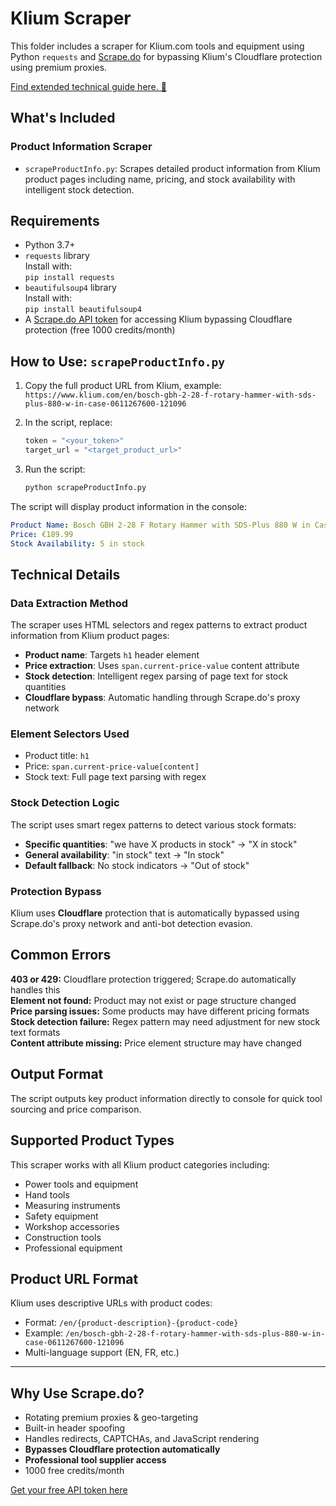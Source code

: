 # Klium Scraper

This folder includes a scraper for Klium.com tools and equipment using Python `requests` and [Scrape.do](https://scrape.do) for bypassing Klium's Cloudflare protection using premium proxies.

[Find extended technical guide here. 📘](https://scrape.do/blog/klium-scraping/)

## What's Included

### Product Information Scraper
* `scrapeProductInfo.py`: Scrapes detailed product information from Klium product pages including name, pricing, and stock availability with intelligent stock detection.

## Requirements

* Python 3.7+
* `requests` library<br>Install with:<br>`pip install requests`
* `beautifulsoup4` library<br>Install with:<br>`pip install beautifulsoup4`
* A [Scrape.do API token](https://dashboard.scrape.do/signup) for accessing Klium bypassing Cloudflare protection (free 1000 credits/month)

## How to Use: `scrapeProductInfo.py`

1. Copy the full product URL from Klium, example:<br>`https://www.klium.com/en/bosch-gbh-2-28-f-rotary-hammer-with-sds-plus-880-w-in-case-0611267600-121096`

2. In the script, replace:

   ```python
   token = "<your_token>"
   target_url = "<target_product_url>"
   ```

3. Run the script:

   ```bash
   python scrapeProductInfo.py
   ```

The script will display product information in the console:

```yaml
Product Name: Bosch GBH 2-28 F Rotary Hammer with SDS-Plus 880 W in Case
Price: €189.99
Stock Availability: 5 in stock
```

## Technical Details

### Data Extraction Method
The scraper uses HTML selectors and regex patterns to extract product information from Klium product pages:

- **Product name**: Targets `h1` header element
- **Price extraction**: Uses `span.current-price-value` content attribute
- **Stock detection**: Intelligent regex parsing of page text for stock quantities
- **Cloudflare bypass**: Automatic handling through Scrape.do's proxy network

### Element Selectors Used
- Product title: `h1`
- Price: `span.current-price-value[content]`
- Stock text: Full page text parsing with regex

### Stock Detection Logic
The script uses smart regex patterns to detect various stock formats:
- **Specific quantities**: "we have X products in stock" → "X in stock"
- **General availability**: "in stock" text → "In stock"
- **Default fallback**: No stock indicators → "Out of stock"

### Protection Bypass
Klium uses **Cloudflare** protection that is automatically bypassed using Scrape.do's proxy network and anti-bot detection evasion.

## Common Errors

**403 or 429:** Cloudflare protection triggered; Scrape.do automatically handles this<br>**Element not found:** Product may not exist or page structure changed<br>**Price parsing issues:** Some products may have different pricing formats<br>**Stock detection failure:** Regex pattern may need adjustment for new stock text formats<br>**Content attribute missing:** Price element structure may have changed

## Output Format

The script outputs key product information directly to console for quick tool sourcing and price comparison.

## Supported Product Types

This scraper works with all Klium product categories including:
- Power tools and equipment
- Hand tools
- Measuring instruments
- Safety equipment
- Workshop accessories
- Construction tools
- Professional equipment

## Product URL Format

Klium uses descriptive URLs with product codes:
- Format: `/en/{product-description}-{product-code}`
- Example: `/en/bosch-gbh-2-28-f-rotary-hammer-with-sds-plus-880-w-in-case-0611267600-121096`
- Multi-language support (EN, FR, etc.)

---

## Why Use Scrape.do?

- Rotating premium proxies & geo-targeting
- Built-in header spoofing
- Handles redirects, CAPTCHAs, and JavaScript rendering
- **Bypasses Cloudflare protection automatically**
- **Professional tool supplier access**
- 1000 free credits/month

[Get your free API token here](https://dashboard.scrape.do/signup)